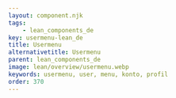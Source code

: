```yaml
---
layout: component.njk
tags: 
    - lean_components_de
key: usermenu-lean_de
title: Usermenu
alternativetitle: Usermenu
parent: lean_components_de
image: lean/overview/usermenu.webp
keywords: usermenu, user, menu, konto, profil
order: 370
---
```


